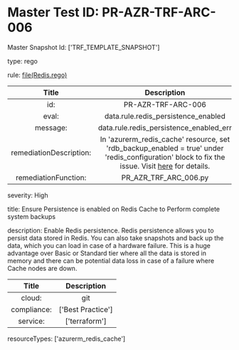 



# Master Test ID: PR-AZR-TRF-ARC-006


Master Snapshot Id: ['TRF_TEMPLATE_SNAPSHOT']

type: rego

rule: [file(Redis.rego)]  
  
  
  
  

|Title|Description|
| :---: | :---: |
|id: |PR-AZR-TRF-ARC-006|
|eval: |data.rule.redis_persistence_enabled|
|message: |data.rule.redis_persistence_enabled_err|
|remediationDescription: | In 'azurerm_redis_cache' resource, set 'rdb_backup_enabled = true' under 'redis_configuration' block to fix the issue. Visit <a href='https://registry.terraform.io/providers/hashicorp/azurerm/latest/docs/resources/redis_cache#rdb_backup_enabled' target='_blank'>here</a> for details.|
|remediationFunction: |PR_AZR_TRF_ARC_006.py|


severity: High

title: Ensure Persistence is enabled on Redis Cache to Perform complete system backups

description: Enable Redis persistence. Redis persistence allows you to persist data stored in Redis. You can also take snapshots and back up the data, which you can load in case of a hardware failure. This is a huge advantage over Basic or Standard tier where all the data is stored in memory and there can be potential data loss in case of a failure where Cache nodes are down.  
  
  

|Title|Description|
| :---: | :---: |
|cloud: |git|
|compliance: |['Best Practice']|
|service: |['terraform']|


resourceTypes: ['azurerm_redis_cache']


[file(Redis.rego)]: https://github.com/prancer-io/prancer-compliance-test/tree/master/azure/terraform/Redis.rego
